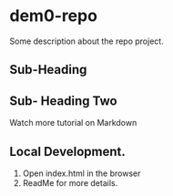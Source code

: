 # dem0-repo
Some description about the repo project.
## Sub-Heading

## Sub- Heading Two

Watch more tutorial on Markdown

## Local Development.

1. Open index.html in the browser
2. ReadMe for more details.
